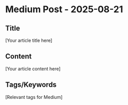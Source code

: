 # Medium Post - 2025-08-21

## Title
[Your article title here]

## Content
[Your article content here]

## Tags/Keywords
[Relevant tags for Medium]
